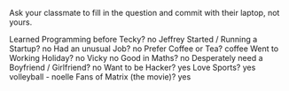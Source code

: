 Ask your classmate to fill in the question and commit with their laptop, not yours.

Learned Programming before Tecky?
no Jeffrey
Started / Running a Startup?
no
Had an unusual Job?
no
Prefer Coffee or Tea?
coffee
Went to Working Holiday? no Vicky
no
Good in Maths?
no
Desperately need a Boyfriend / Girlfriend?
no
Want to be Hacker?
yes
Love Sports?
yes volleyball - noelle
Fans of Matrix (the movie)?
yes